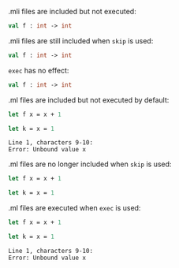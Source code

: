 .mli files are included but not executed:
<!-- $MDX file=code.mli -->
```ocaml
val f : int -> int
```

.mli files are still included when `skip` is used:
<!-- $MDX file=code.mli,skip -->
```ocaml
val f : int -> int
```

`exec` has no effect:
<!-- $MDX file=code.mli,exec -->
```ocaml
val f : int -> int
```

.ml files are included but not executed by default:
<!-- $MDX file=code.ml,part=OK -->
```ocaml
let f x = x + 1
```

<!-- $MDX file=code.ml,part=KO -->
```ocaml
let k = x = 1
```
```mdx-error
Line 1, characters 9-10:
Error: Unbound value x
```

.ml files are no longer included when `skip` is used:
<!-- $MDX file=code.ml,part=OK,skip -->
```ocaml
let f x = x + 1
```

<!-- $MDX file=code.ml,part=KO,skip -->
```ocaml
let k = x = 1
```

.ml files are executed when `exec` is used:
<!-- $MDX file=code.ml,part=OK,exec -->
```ocaml
let f x = x + 1
```

<!-- $MDX file=code.ml,part=KO,exec -->
```ocaml
let k = x = 1
```
```mdx-error
Line 1, characters 9-10:
Error: Unbound value x
```
